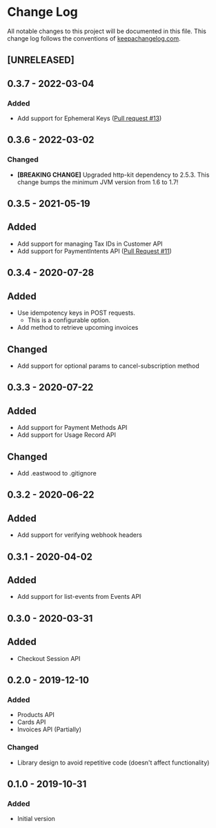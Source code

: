 # Change Log
All notable changes to this project will be documented in this file. This change log follows the conventions of [keepachangelog.com](http://keepachangelog.com/).

## [UNRELEASED]

## 0.3.7 - 2022-03-04
### Added
- Add support for Ephemeral Keys ([Pull request #13](https://github.com/magnetcoop/payments.stripe/pull/13))

## 0.3.6 - 2022-03-02
### Changed
- **[BREAKING CHANGE]** Upgraded http-kit dependency to 2.5.3. This change bumps the minimum JVM version from 1.6 to 1.7!

## 0.3.5 - 2021-05-19
## Added
- Add support for managing Tax IDs in Customer API
- Add support for PaymentIntents API ([Pull Request #11](https://github.com/magnetcoop/payments.stripe/pull/11))

## 0.3.4 - 2020-07-28
## Added
- Use idempotency keys in POST requests.
  - This is a configurable option.
- Add method to retrieve upcoming invoices
## Changed
- Add support for optional params to cancel-subscription method

## 0.3.3 - 2020-07-22
## Added
- Add support for Payment Methods API
- Add support for Usage Record API
## Changed
- Add .eastwood to .gitignore

## 0.3.2 - 2020-06-22
## Added
- Add support for verifying webhook headers

## 0.3.1 - 2020-04-02
## Added
- Add support for list-events from Events API

## 0.3.0 - 2020-03-31
## Added
- Checkout Session API

## 0.2.0 - 2019-12-10
### Added
- Products API
- Cards API
- Invoices API (Partially)
### Changed
- Library design to avoid repetitive code (doesn't affect functionality)

## 0.1.0 - 2019-10-31
### Added
- Initial version
